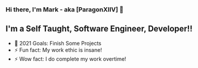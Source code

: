 ### Hi there, I'm Mark - aka [ParagonXIIV] 👋


## I'm a Self Taught, Software Engineer, Developer!!
- 🥅 2021 Goals: Finish Some Projects
- ⚡ Fun fact: My work ethic is insane!
- ⚡ Wow fact: I do complete my work overtime!

<br />


<br />
<br />
